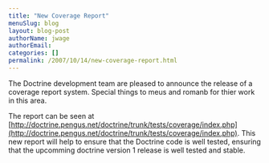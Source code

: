 ```yaml
---
title: "New Coverage Report"
menuSlug: blog
layout: blog-post
authorName: jwage
authorEmail:
categories: []
permalink: /2007/10/14/new-coverage-report.html
---
```

<p>

The Doctrine development team are pleased to announce the release of a
coverage report system. Special things to meus and romanb for thier work
in this area.

</p>

<p>

The report can be seen at
[http://doctrine.pengus.net/doctrine/trunk/tests/coverage/index.php](http://doctrine.pengus.net/doctrine/trunk/tests/coverage/index.php).
This new report will help to ensure that the Doctrine code is well
tested, ensuring that the upcomming doctrine version 1 release is well
tested and stable.

</p>


